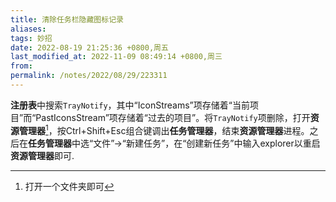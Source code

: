 ```yaml
---
title: 清除任务栏隐藏图标记录
aliases: 
tags: 妙招
date: 2022-08-19 21:25:36 +0800,周五
last_modified_at: 2022-11-09 08:49:14 +0800,周三
from: 
permalink: /notes/2022/08/29/223311
---
```


**注册表**中搜索`TrayNotify`，其中“IconStreams”项存储着“当前项目”而“PastIconsStream”项存储着“过去的项目”。将`TrayNotify`项删除，打开**资源管理器**[^1]，按Ctrl+Shift+Esc组合键调出**任务管理器**，结束**资源管理器**进程。之后在**任务管理器**中选“文件”→“新建任务”，在“创建新任务”中输入explorer以重启**资源管理器**即可.

[^1]: 打开一个文件夹即可
